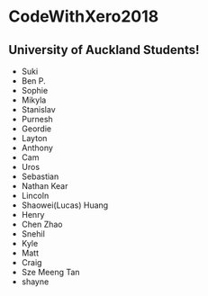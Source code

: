 # CodeWithXero2018

## University of Auckland Students!
* Suki 
* Ben P.
* Sophie
* Mikyla
* Stanislav
* Purnesh
* Geordie
* Layton
* Anthony
* Cam
* Uros
* Sebastian
* Nathan Kear
* Lincoln
* Shaowei(Lucas) Huang
* Henry
* Chen Zhao
* Snehil
* Kyle
* Matt
* Craig
* Sze Meeng Tan
* shayne
